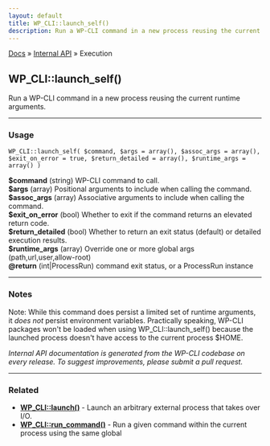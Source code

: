 ```yaml
---
layout: default
title: WP_CLI::launch_self()
description: Run a WP-CLI command in a new process reusing the current runtime arguments.
---
```


<a href="/docs/">Docs</a> &raquo; <a href="/docs/internal-api/">Internal API</a> &raquo; Execution

## WP_CLI::launch_self()

Run a WP-CLI command in a new process reusing the current runtime arguments.

***

### Usage

    WP_CLI::launch_self( $command, $args = array(), $assoc_args = array(), $exit_on_error = true, $return_detailed = array(), $runtime_args = array() )

<div>
<strong>$command</strong> (string) WP-CLI command to call.<br />
<strong>$args</strong> (array) Positional arguments to include when calling the command.<br />
<strong>$assoc_args</strong> (array) Associative arguments to include when calling the command.<br />
<strong>$exit_on_error</strong> (bool) Whether to exit if the command returns an elevated return code.<br />
<strong>$return_detailed</strong> (bool) Whether to return an exit status (default) or detailed execution results.<br />
<strong>$runtime_args</strong> (array) Override one or more global args (path,url,user,allow-root)<br />
<strong>@return</strong> (int|ProcessRun) command exit status, or a ProcessRun instance<br /></p>
</div>


***

### Notes

Note: While this command does persist a limited set of runtime arguments,
it *does not* persist environment variables. Practically speaking, WP-CLI
packages won't be loaded when using WP_CLI::launch_self() because the
launched process doesn't have access to the current process $HOME.


*Internal API documentation is generated from the WP-CLI codebase on every release. To suggest improvements, please submit a pull request.*


***

### Related

<ul>



<li><strong><a href="/docs/internal-api/wp-cli-launch/">WP_CLI::launch()</a></strong> - Launch an arbitrary external process that takes over I/O.</li>


<li><strong><a href="/docs/internal-api/wp-cli-run-command/">WP_CLI::run_command()</a></strong> - Run a given command within the current process using the same global</li>



</ul>


